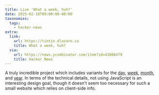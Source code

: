 ```yaml
---
title: Live 'What a week, huh?'
date: 2025-02-18T09:00:00-08:00
taxonomies:
  tags:
    - hacker-news
extra:
  link:
    url: https://tintin.dlazaro.ca
    title: What a week, huh?
  via:
    url: https://news.ycombinator.com/item?id=43086479
    title: Hacker News
---
```


A truly incredible project which includes variants for the [day](https://tintin.dlazaro.ca/day), [week](https://tintin.dlazaro.ca/week), [month](https://tintin.dlazaro.ca/month), and [year](https://tintin.dlazaro.ca/year). In terms of the technical details, not using JavaScript is an interesting design goal, though it doesn't seem too necessary for such a small website which relies on client-side info.
